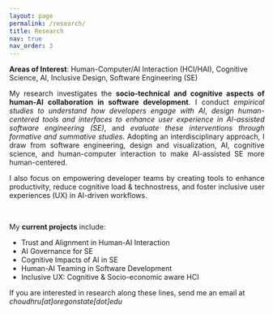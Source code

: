 ```yaml
---
layout: page
permalink: /research/
title: Research
nav: true
nav_order: 3
---
```


<p> <strong>Areas of Interest</strong>: Human-Computer/AI Interaction (HCI/HAI), Cognitive Science, AI, Inclusive Design, Software Engineering (SE) </p>


<div style="text-align: justify;">

My research investigates the <strong>socio-technical and cognitive aspects of human-AI collaboration in software development</strong>. I conduct <em> empirical studies to understand how developers engage with AI</em>, <em>design human-centered tools and interfaces to enhance user experience in AI-assisted software engineering (SE)</em>, and <em>evaluate these interventions through formative and summative studies</em>.  Adopting an interdisciplinary approach, I draw from software engineering, design and visualization, AI, cognitive science, and human-computer interaction to make AI-assisted SE more human-centered.

I also focus on empowering developer teams by creating tools to enhance productivity, reduce cognitive load & technostress, and foster inclusive user experiences (UX) in AI-driven workflows.
</div>

<br>

My **current projects** include:  

- Trust and Alignment in Human-AI Interaction 
- AI Governance for SE
- Cognitive Impacts of AI in SE
- Human-AI Teaming in Software Development
- Inclusive UX: Cognitive & Socio-economic aware HCI

If you are interested in research along these lines, send me an email at *choudhru[at]oregonstate[dot]edu*


<!-- ## GitHub users

{% if site.data.repositories.github_users %}
<div class="repositories d-flex flex-wrap flex-md-row flex-column justify-content-between align-items-center">
  {% for user in site.data.repositories.github_users %}
    {% include repository/repo_user.html username=user %}
  {% endfor %}
</div>
{% endif %}

--- -->

<!-- ## GitHub Repositories

{% if site.data.repositories.github_repos %}
<div class="repositories d-flex flex-wrap flex-md-row flex-column justify-content-between align-items-center">
  {% for repo in site.data.repositories.github_repos %}
    {% include repository/repo.html repository=repo %}
  {% endfor %}
</div>
{% endif %} -->
